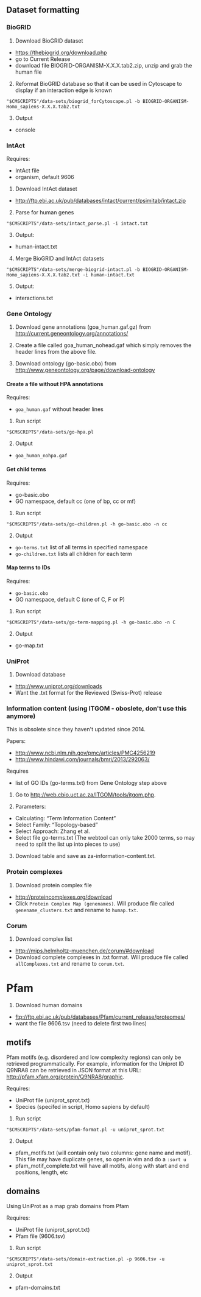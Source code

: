 ## Dataset formatting

### BioGRID

1. Download BioGRID dataset
* https://thebiogrid.org/download.php
* go to Current Release
* download file BIOGRID-ORGANISM-X.X.X.tab2.zip, unzip and grab the human file

2. Reformat BioGRID database so that it can be used in Cytoscape to display if an interaction edge is known
```
"$CMSCRIPTS"/data-sets/biogrid_forCytoscape.pl -b BIOGRID-ORGANISM-Homo_sapiens-X.X.X.tab2.txt
```

3. Output
* console

### IntAct

Requires:
* IntAct file
* organism, default 9606

1. Download IntAct dataset
* http://ftp.ebi.ac.uk/pub/databases/intact/current/psimitab/intact.zip

2. Parse for human genes
```
"$CMSCRIPTS"/data-sets/intact_parse.pl -i intact.txt
```

3. Output:
* human-intact.txt

4. Merge BioGRID and IntAct datasets
```
"$CMSCRIPTS"/data-sets/merge-biogrid-intact.pl -b BIOGRID-ORGANISM-Homo_sapiens-X.X.X.tab2.txt -i human-intact.txt
```

5. Output:
* interactions.txt

### Gene Ontology

1. Download gene annotations (goa_human.gaf.gz) from http://current.geneontology.org/annotations/

2. Create a file called goa_human_nohead.gaf which simply removes the header lines from the above file.

3. Download ontology (go-basic.obo) from http://www.geneontology.org/page/download-ontology

#### Create a file without HPA annotations

Requires:
* `goa_human.gaf` without header lines

1. Run script
```
"$CMSCRIPTS"/data-sets/go-hpa.pl
```

2. Output
* `goa_human_nohpa.gaf`

#### Get child terms

Requires:
* go-basic.obo
* GO namespace, default cc (one of bp, cc or mf)

1. Run script
```
"$CMSCRIPTS"/data-sets/go-children.pl -h go-basic.obo -n cc
```

2. Output
* `go-terms.txt` list of all terms in specified namespace
* `go-children.txt` lists all children for each term

#### Map terms to IDs

Requires:
* `go-basic.obo`
* GO namespace, default C (one of C, F or P)

1. Run script
```
"$CMSCRIPTS"/data-sets/go-term-mapping.pl -h go-basic.obo -n C
```

2. Output
* go-map.txt

### UniProt

1. Download database
* http://www.uniprot.org/downloads
* Want the .txt format for the Reviewed (Swiss-Prot) release

### Information content (using ITGOM - oboslete, don't use this anymore)

This is obsolete since they haven't updated since 2014.

Papers:
* http://www.ncbi.nlm.nih.gov/pmc/articles/PMC4256219
* http://www.hindawi.com/journals/bmri/2013/292063/

Requires
* list of GO IDs (go-terms.txt) from Gene Ontology step above

1. Go to http://web.cbio.uct.ac.za/ITGOM/tools/itgom.php.

2. Parameters:
* Calculating: “Term Information Content”
* Select Family: “Topology-based”
* Select Approach: Zhang et al.
* Select file go-terms.txt (The webtool can only take 2000 terms, so may need to split the list up into pieces to use)

3. Download table and save as za-information-content.txt.

### Protein complexes

1. Download protein complex file
* http://proteincomplexes.org/download
* Click `Protein Complex Map (genenames)`. Will produce file called `genename_clusters.txt` and rename to `humap.txt`.

### Corum

1. Download complex list
* http://mips.helmholtz-muenchen.de/corum/#download
* Download complete complexes in .txt format. Will produce file called `allComplexes.txt` and rename to `corum.txt`.

# Pfam

1. Download human domains
* ftp://ftp.ebi.ac.uk/pub/databases/Pfam/current_release/proteomes/
* want the file 9606.tsv (need to delete first two lines)

## motifs

Pfam motifs (e.g. disordered and low complexity regions) can only be retrieved programmatically. For example, information for the Uniprot ID Q9NRA8 can be retrieved in JSON format at this URL: http://pfam.xfam.org/protein/Q9NRA8/graphic.

Requires:
* UniProt file (uniprot_sprot.txt)
* Species (specifed in script, Homo sapiens by default)

1. Run script
```
"$CMSCRIPTS"/data-sets/pfam-format.pl -u uniprot_sprot.txt
```

2. Output
* pfam_motifs.txt (will contain only two columns: gene name and motif). This file may have duplicate genes, so open in vim and do a `:sort u`
* pfam_motif_complete.txt will have all motifs, along with start and end positions, length, etc

## domains

Using UniProt as a map grab domains from Pfam

Requires:
* UniProt file (uniprot_sprot.txt)
* Pfam file (9606.tsv)

1. Run script
```
"$CMSCRIPTS"/data-sets/domain-extraction.pl -p 9606.tsv -u uniprot_sprot.txt
```

2. Output
* pfam-domains.txt
